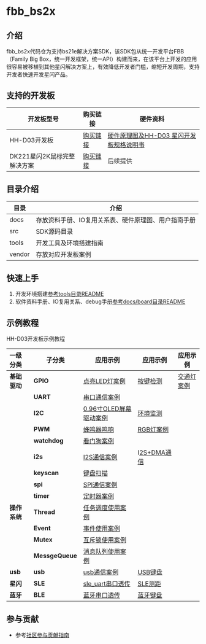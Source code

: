 # fbb_bs2x

## 介绍

  fbb_bs2x代码仓为支持bs21e解决方案SDK，该SDK包从统一开发平台FBB（Family Big Box，统一开发框架，统一API）构建而来，在该平台上开发的应用很容易被移植到其他星闪解决方案上，有效降低开发者门槛，缩短开发周期，支持开发者快速开发星闪产品。

## 支持的开发板

| 开发板型号                  | 购买链接                                                     | 硬件资料                                                     |
| --------------------------- | ------------------------------------------------------------ | ------------------------------------------------------------ |
| HH-D03开发板                | [购买链接](https://e.tb.cn/h.6QTzoydYS0mUA5g?tk=aKlIV23zcP3) | [硬件原理图及HH-D03 星闪开发板规格说明书](docs/hardware/HH-D03/HH-D03_原理图_V01.pdf) |
| DK221星闪2K鼠标完整解决方案 | [购买链接](https://e.tb.cn/h.69IMdsPhGFQWDgS?tk=b25cVdob237) | 后续提供                                                     |

## 目录介绍

| 目录   | 介绍                                                 |
| ------ | ---------------------------------------------------- |
| docs   | 存放资料手册、IO复用关系表、硬件原理图、用户指南手册 |
| src    | SDK源码目录                                          |
| tools  | 开发工具及环境搭建指南                               |
| vendor | 存放对应开发板案例                                   |

## 快速上手

1. 开发环境搭建[参考tools目录README](tools/README.md)
2. 软件资料手册、IO复用关系、debug手册[参考docs/board目录README](docs/README.md)

## 示例教程

HH-D03开发板示例教程

| 一级分类     | 子分类          | 应用示例                                                     | 应用示例                                                  | 应用示例                                      |
| :----------- | --------------- | ------------------------------------------------------------ | --------------------------------------------------------- | --------------------------------------------- |
| **基础驱动** | **GPIO**        | [点亮LED灯案例](vendor/HH-D03/demo/led)                      | [按键检测](vendor/HH-D03/demo/buttondemo)                 | [交通灯案例](vendor/HH-D03/demo/trafficlight) |
|              | **UART**        | [串口通信案例](vendor/HH-D03/demo/uartdemo)                  |                                                           |                                               |
|              | **I2C**         | [0.96寸OLED屏幕驱动案例](vendor/HH-D03/demo/oled)            | [环境监测](vendor/HH-D03/demo/environment)                |                                               |
|              | **PWM**         | [蜂鸣器鸣响](vendor/HH-D03/demo/beep)                        | [RGB灯案例](vendor/HH-D03/demo/pwm_rgb_led)               |                                               |
|              | **watchdog**    | [看门狗案例](src/application/samples/peripheral/watchdog)    |                                                           |                                               |
|              | **i2s**         | [I2S通信案例](src/application/samples/peripheral/i2s)        | I[2S+DMA通信](src/application/samples/peripheral/i2s_dma) |                                               |
|              | **keyscan**     | [键盘扫描](src/application/samples/peripheral/keyscan)       |                                                           |                                               |
|              | **spi**         | [SPI通信案例](src/application/samples/peripheral/spi)        |                                                           |                                               |
|              | **timer**       | [定时器案例](src/application/samples/peripheral/timer)       |                                                           |                                               |
| **操作系统** | **Thread**      | [任务调度使用案例](vendor/HH-D03/demo/thread)                |                                                           |                                               |
|              | **Event**       | [事件使用案例](vendor/HH-D03/demo/event)                     |                                                           |                                               |
|              | **Mutex**       | [互斥锁使用案例](vendor/HH-D03/demo/mutex)                   |                                                           |                                               |
|              | **MessgeQueue** | [消息队列使用案例](vendor/HH-D03/demo/message)               |                                                           |                                               |
| **usb**      | **usb**         | [usb通信案例](vendor/HH-D03/demo/usb_demo)                   | [USB键盘](src/application/samples/products/usb_keyboard)  |                                               |
| **星闪**     | **SLE**         | [sle_uart串口透传](src/application/samples/products/sle_uart) | [SLE测距](vendor/HH-D03/demo/sle_measure_dis)             |                                               |
| **蓝牙**     | **BLE**         | [蓝牙串口透传](src/application/samples/products/ble_uart)    | [蓝牙键盘](src/application/samples/products/ble_keyboard) |                                               |

## 参与贡献

- 参考[社区参与贡献指南](https://gitee.com/HiSpark/docs/blob/master/contribute/%E7%A4%BE%E5%8C%BA%E5%8F%82%E4%B8%8E%E8%B4%A1%E7%8C%AE%E6%8C%87%E5%8D%97.md)
